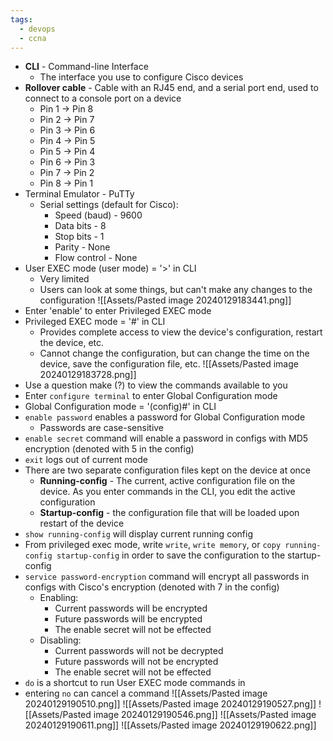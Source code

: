 ```yaml
---
tags:
  - devops
  - ccna
---
```

- **CLI** - Command-line Interface
	- The interface you use to configure Cisco devices
- **Rollover cable** - Cable with an RJ45 end, and a serial port end, used to connect to a console port on a device
	- Pin 1 → Pin 8
	- Pin 2 → Pin 7
	- Pin 3 → Pin 6
	- Pin 4 → Pin 5
	- Pin 5 → Pin 4
	- Pin 6 → Pin 3
	- Pin 7 → Pin 2
	- Pin 8 → Pin 1
- Terminal Emulator - PuTTy
	- Serial settings (default for Cisco):
		- Speed (baud) - 9600
		- Data bits - 8
		- Stop bits - 1
		- Parity - None
		- Flow control - None
- User EXEC mode (user mode) = '>' in CLI
	- Very limited
	- Users can look at some things, but can't make any changes to the configuration
![[Assets/Pasted image 20240129183441.png]]
- Enter 'enable' to enter Privileged EXEC mode
- Privileged EXEC mode = '#' in CLI
	- Provides complete access to view the device's configuration, restart the device, etc.
	- Cannot change the configuration, but can change the time on the device, save the configuration file, etc.
![[Assets/Pasted image 20240129183728.png]]
- Use a question make (?) to view the commands available to you
- Enter `configure terminal` to enter Global Configuration mode
- Global Configuration mode = '(config)#' in CLI
- `enable password` enables a password for Global Configuration mode
	- Passwords are case-sensitive
- `enable secret` command will enable a password in configs with MD5 encryption (denoted with 5 in the config)
- `exit` logs out of current mode
- There are two separate configuration files kept on the device at once
	- **Running-config** - The current, active configuration file on the device. As you enter commands in the CLI, you edit the active configuration
	- **Startup-config** - the configuration file that will be loaded upon restart of the device
- `show running-config` will display current running config
- From privileged exec mode, write `write`, `write memory`, or `copy running-config startup-config` in order to save the configuration to the startup-config
- `service password-encryption` command will encrypt all passwords in configs with Cisco's encryption (denoted with 7 in the config)
	- Enabling:
		- Current passwords will be encrypted
		- Future passwords will be encrypted
		- The enable secret will not be effected
	- Disabling:
		- Current passwords will not be decrypted
		- Future passwords will not be encrypted
		- The enable secret will not be effected
- `do` is a shortcut to run User EXEC mode commands in
- entering `no` can cancel a command
![[Assets/Pasted image 20240129190510.png]]
![[Assets/Pasted image 20240129190527.png]]
![[Assets/Pasted image 20240129190546.png]]
![[Assets/Pasted image 20240129190611.png]]
![[Assets/Pasted image 20240129190622.png]]